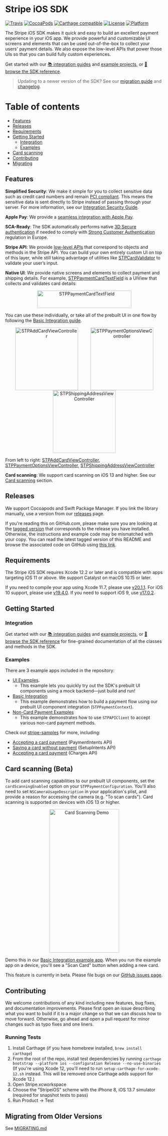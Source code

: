 # Stripe iOS SDK

[![Travis](https://img.shields.io/travis/stripe/stripe-ios/master.svg?style=flat)](https://travis-ci.org/stripe/stripe-ios)
[![CocoaPods](https://img.shields.io/cocoapods/v/Stripe.svg?style=flat)](http://cocoapods.org/?q=author%3Astripe%20name%3Astripe)
[![Carthage compatible](https://img.shields.io/badge/Carthage-compatible-4BC51D.svg?style=flat)](https://github.com/Carthage/Carthage)
[![License](https://img.shields.io/cocoapods/l/Stripe.svg?style=flat)](https://github.com/stripe/stripe-ios/blob/master/LICENSE)
[![Platform](https://img.shields.io/cocoapods/p/Stripe.svg?style=flat)](https://github.com/stripe/stripe-ios#)

The Stripe iOS SDK makes it quick and easy to build an excellent payment experience in your iOS app. We provide powerful and customizable UI screens and elements that can be used out-of-the-box to collect your users' payment details. We also expose the low-level APIs that power those UIs so that you can build fully custom experiences. 

Get started with our [📚 integration guides](https://stripe.com/docs/payments) and [example projects](#examples), or [📘 browse the SDK reference](https://stripe.dev/stripe-ios/docs/index.html).

> Updating to a newer version of the SDK? See our [migration guide](https://github.com/stripe/stripe-ios/blob/master/MIGRATING.md) and [changelog](https://github.com/stripe/stripe-ios/blob/master/CHANGELOG.md).

Table of contents
=================

<!--ts-->
   * [Features](#features)
   * [Releases](#releases)
   * [Requirements](#requirements)
   * [Getting Started](#getting-started)
      * [Integration](#integration)
      * [Examples](#examples)
   * [Card scanning](#card-scanning-beta)
   * [Contributing](#contributing)
   * [Migrating](#migrating-from-older-versions)
<!--te-->

## Features

**Simplified Security**: We make it simple for you to collect sensitive data such as credit card numbers and remain [PCI compliant](https://stripe.com/docs/security#pci-dss-guidelines). This means the sensitive data is sent directly to Stripe instead of passing through your server. For more information, see our [Integration Security Guide](https://stripe.com/docs/security).

**Apple Pay**: We provide a [seamless integration with Apple Pay](https://stripe.com/docs/apple-pay).

**SCA-Ready**: The SDK automatically performs native [3D Secure authentication](https://stripe.com/docs/payments/3d-secure) if needed to comply with [Strong Customer Authentication](https://stripe.com/docs/strong-customer-authentication) regulation in Europe.

**Stripe API**: We provide [low-level APIs](https://stripe.dev/stripe-ios/docs/Classes/STPAPIClient.html) that correspond to objects and methods in the Stripe API. You can build your own entirely custom UI on top of this layer, while still taking advantage of utilities like [STPCardValidator](https://stripe.dev/stripe-ios/docs/Classes/STPCardValidator.html) to validate your user’s input.

**Native UI**: We provide native screens and elements to collect payment and shipping details. For example, [STPPaymentCardTextField](https://stripe.dev/stripe-ios/docs/Classes/STPPaymentCardTextField.html) is a UIView that collects and validates card details:

<p align="center">
<img src="https://raw.githubusercontent.com/stripe/stripe-ios/11d293baa9b753234816367a5bbdc4ac5ad04af6/card-field.gif" width="300" height="56" alt="STPPaymentCardTextField" align="center">
</p>

You can use these individually, or take all of the prebuilt UI in one flow by following the [Basic Integration guide](https://stripe.com/docs/mobile/ios/basic).

<p align="center">
<img src="https://raw.githubusercontent.com/stripe/stripe-ios/11d293baa9b753234816367a5bbdc4ac5ad04af6/add-card-vc.png" width="200" alt="STPAddCardViewController" hspace="20"><img src="https://raw.githubusercontent.com/stripe/stripe-ios/11d293baa9b753234816367a5bbdc4ac5ad04af6/payment-options.png" width="200" alt="STPPaymentOptionsViewController" hspace="20"><img src="https://raw.githubusercontent.com/stripe/stripe-ios/11d293baa9b753234816367a5bbdc4ac5ad04af6/shipping-address.png" width="200" alt="STPShippingAddressViewController" hspace="20">
</p>

From left to right: [STPAddCardViewController](https://stripe.dev/stripe-ios/docs/Classes/STPAddCardViewController.html), [STPPaymentOptionsViewController](https://stripe.dev/stripe-ios/docs/Classes/STPPaymentOptionsViewController.html), [STPShippingAddressViewController](https://stripe.dev/stripe-ios/docs/Classes/STPShippingAddressViewController.html)

**Card scanning**: We support card scanning on iOS 13 and higher. See our [Card scanning](#card-scanning-beta) section.

## Releases

We support Cocoapods and Swift Package Manager. If you link the library manually, use a version from our [releases](https://github.com/stripe/stripe-ios/releases) page.

If you're reading this on GitHub.com, please make sure you are looking at the [tagged version](https://github.com/stripe/stripe-ios/tags) that corresponds to the release you have installed. Otherwise, the instructions and example code may be mismatched with your copy. You can read the latest tagged version of this README and browse the associated code on GitHub using
[this link](https://github.com/stripe/stripe-ios/tree/20.1.1).

## Requirements

The Stripe iOS SDK requires Xcode 12.2 or later and is compatible with apps targeting iOS 11 or above. We support Catalyst on macOS 10.15 or later.

If you need to compile your app using Xcode 11.7, please use [v20.1.1](https://github.com/stripe/stripe-ios/tree/v20.1.1). For iOS 10 support, please use [v19.4.0](https://github.com/stripe/stripe-ios/tree/v19.4.0). If you need to support iOS 9, use [v17.0.2](https://github.com/stripe/stripe-ios/tree/v17.0.2).

## Getting Started

### Integration

Get started with our [📚 integration guides](https://stripe.com/docs/payments) and [example projects](#examples), or [📘 browse the SDK reference](https://stripe.dev/stripe-ios/docs/index.html) for fine-grained documentation of all the classes and methods in the SDK.

### Examples

There are 3 example apps included in the repository:

- [UI Examples](https://github.com/stripe/stripe-ios/tree/20.1.1/Example/UI%20Examples).
  - This example lets you quickly try out the SDK's prebuilt UI components using a mock backend—just build and run!
- [Basic Integration](https://github.com/stripe/stripe-ios/tree/20.1.1/Example/Basic%20Integration)
  - This example demonstrates how to build a payment flow using our prebuilt UI component integration (`STPPaymentContext`).
- [Non-Card Payment Examples](https://github.com/stripe/stripe-ios/tree/20.1.1/Example/Non-Card%20Payment%20Examples)
  - This example demonstrates how to use `STPAPIClient` to accept various non-card payment methods.

Check out [stripe-samples](https://github.com/stripe-samples/) for more, including:

- [Accepting a card payment](https://github.com/stripe-samples/accept-a-card-payment) (PaymentIntents API)
- [Saving a card without payment](https://github.com/stripe-samples/mobile-saving-card-without-payment) (SetupIntents API)
- [Accepting a card payment](https://github.com/stripe-samples/card-payment-charges-api) (Charges API)


## Card scanning (Beta)

To add card scanning capabilities to our prebuilt UI components, set the `cardScanningEnabled` option on your `STPPaymentConfiguration`. You'll also need to set `NSCameraUsageDescription` in your application's plist, and provide a reason for accessing the camera (e.g. "To scan cards"). Card scanning is supported on devices with iOS 13 or higher.

<p align="center">
<img src="https://user-images.githubusercontent.com/52758633/92628867-4d040200-f282-11ea-95d2-023d9a461d25.gif" width="222" height="458" alt="Card Scanning Demo" align="center">
</p>

Demo this in our [Basic Integration example app](https://github.com/stripe/stripe-ios/tree/20.1.1/Example/Basic%20Integration). When you run the example app on a device, you'll see a "Scan Card" button when adding a new card.

This feature is currently in beta. Please file bugs on our [GitHub issues page](https://github.com/stripe/stripe-ios/issues).

## Contributing

We welcome contributions of any kind including new features, bug fixes, and documentation improvements. Please first open an issue describing what you want to build if it is a major change so that we can discuss how to move forward. Otherwise, go ahead and open a pull request for minor changes such as typo fixes and one liners.

### Running Tests

1. Install Carthage (if you have homebrew installed, `brew install carthage`)
2. From the root of the repo, install test dependencies by running `carthage bootstrap --platform ios --configuration Release --no-use-binaries` (If you're using Xcode 12, you'll need to run `setup-carthage-for-xcode-12.sh` instead. This will be removed once Carthage adds support for Xcode 12.)
3. Open Stripe.xcworkspace
4. Choose the "StripeiOS" scheme with the iPhone 8, iOS 13.7 simulator (required for snapshot tests to pass)
5. Run Product -> Test

## Migrating from Older Versions

See [MIGRATING.md](https://github.com/stripe/stripe-ios/blob/master/MIGRATING.md)
